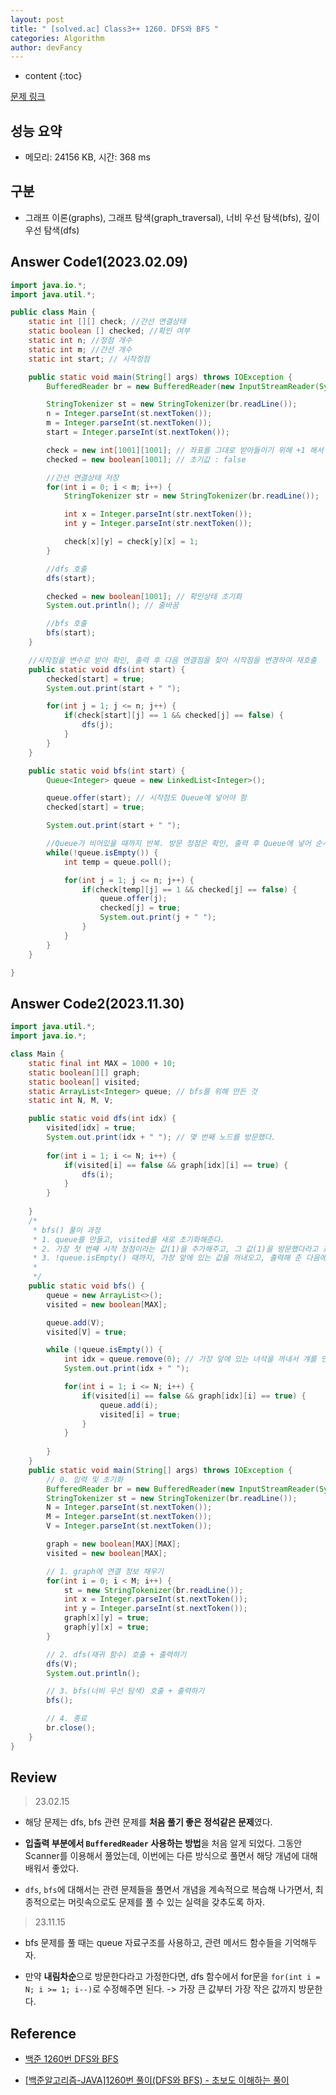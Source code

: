 ```yaml
---
layout: post
title: " [solved.ac] Class3++ 1260. DFS와 BFS "
categories: Algorithm
author: devFancy
---
```

* content
{:toc}

[문제 링크](https://www.acmicpc.net/problem/1260)

## 성능 요약

* 메모리: 24156 KB, 시간: 368 ms

## 구분

* 그래프 이론(graphs), 그래프 탐색(graph_traversal), 너비 우선 탐색(bfs), 깊이 우선 탐색(dfs)

## Answer Code1(2023.02.09)

```java
import java.io.*;
import java.util.*;

public class Main {
    static int [][] check; //간선 연결상태
    static boolean [] checked; //확인 여부
    static int n; //정점 개수
    static int m; //간선 개수
    static int start; // 시작정점

    public static void main(String[] args) throws IOException {
        BufferedReader br = new BufferedReader(new InputStreamReader(System.in));

        StringTokenizer st = new StringTokenizer(br.readLine());
        n = Integer.parseInt(st.nextToken());
        m = Integer.parseInt(st.nextToken());
        start = Integer.parseInt(st.nextToken());

        check = new int[1001][1001]; // 좌표를 그대로 받아들이기 위해 +1 해서 선언
        checked = new boolean[1001]; // 초기값 : false

        //간선 연결상태 저장
        for(int i = 0; i < m; i++) {
            StringTokenizer str = new StringTokenizer(br.readLine());

            int x = Integer.parseInt(str.nextToken());
            int y = Integer.parseInt(str.nextToken());

            check[x][y] = check[y][x] = 1;
        }

        //dfs 호출
        dfs(start);

        checked = new boolean[1001]; // 확인상태 초기화
        System.out.println(); // 줄바꿈

        //bfs 호출
        bfs(start);
    }

    //시작점을 변수로 받아 확인, 출력 후 다음 연결점을 찾아 시작점을 변경하여 재호출
    public static void dfs(int start) {
        checked[start] = true;
        System.out.print(start + " ");

        for(int j = 1; j <= n; j++) {
            if(check[start][j] == 1 && checked[j] == false) {
                dfs(j);
            }
        }
    }

    public static void bfs(int start) {
        Queue<Integer> queue = new LinkedList<Integer>();

        queue.offer(start); // 시작점도 Queue에 넣어야 함
        checked[start] = true;

        System.out.print(start + " ");

        //Queue가 비어있을 때까지 반복. 방문 정점은 확인, 출력 후 Queue에 넣어 순서대로 확인
        while(!queue.isEmpty()) {
            int temp = queue.poll();

            for(int j = 1; j <= n; j++) {
                if(check[temp][j] == 1 && checked[j] == false) {
                    queue.offer(j);
                    checked[j] = true;
                    System.out.print(j + " ");
                }
            }
        }
    }

}
```

## Answer Code2(2023.11.30)

```java
import java.util.*;
import java.io.*;

class Main {
    static final int MAX = 1000 + 10;
    static boolean[][] graph;
    static boolean[] visited;
    static ArrayList<Integer> queue; // bfs를 위해 만든 것
    static int N, M, V;

    public static void dfs(int idx) {
        visited[idx] = true;
        System.out.print(idx + " "); // 몇 번째 노드를 방문했다.
        
        for(int i = 1; i <= N; i++) {
            if(visited[i] == false && graph[idx][i] == true) {
                dfs(i);
            }
        }
        
    }
    /*
     * bfs() 풀이 과정
     * 1. queue를 만들고, visited를 새로 초기화해준다.
     * 2. 가장 첫 번째 시작 정점이라는 값(1)을 추가해주고, 그 값(1)을 방문했다라고 표기해준다. (처음 V 값이 1이므로)
     * 3. !queue.isEmpty() 때까지, 가장 앞에 있는 값을 꺼내오고, 출력해 준 다음에 그 값을 기준으로 방문할 수 있는 값들을 방문한다.
     * 
     */
    public static void bfs() {
        queue = new ArrayList<>();
        visited = new boolean[MAX];

        queue.add(V);
        visited[V] = true;

        while (!queue.isEmpty()) {
            int idx = queue.remove(0); // 가장 앞에 있는 녀석을 꺼내서 걔를 인덱스에 담겠다.
            System.out.print(idx + " ");

            for(int i = 1; i <= N; i++) {
                if(visited[i] == false && graph[idx][i] == true) {
                    queue.add(i);
                    visited[i] = true;
                }
            }
            
        }
    }
    public static void main(String[] args) throws IOException {
        // 0. 입력 및 초기화
        BufferedReader br = new BufferedReader(new InputStreamReader(System.in));
        StringTokenizer st = new StringTokenizer(br.readLine());
        N = Integer.parseInt(st.nextToken());
        M = Integer.parseInt(st.nextToken());
        V = Integer.parseInt(st.nextToken());

        graph = new boolean[MAX][MAX];
        visited = new boolean[MAX];

        // 1. graph에 연결 정보 채우기
        for(int i = 0; i < M; i++) {
            st = new StringTokenizer(br.readLine());
            int x = Integer.parseInt(st.nextToken());
            int y = Integer.parseInt(st.nextToken());
            graph[x][y] = true;
            graph[y][x] = true;
        }

        // 2. dfs(재귀 함수) 호출 + 출력하기
        dfs(V);
        System.out.println();

        // 3. bfs(너비 우선 탐색) 호출 + 출력하기
        bfs();

        // 4. 종료
        br.close();
    }
}
```

## Review

> 23.02.15

* 해당 문제는 dfs, bfs 관련 문제를 **처음 풀기 좋은 정석같은 문제**였다.

* **입출력 부분에서 `BufferedReader` 사용하는 방법**을 처음 알게 되었다. 그동안 Scanner를 이용해서 풀었는데, 이번에는 다른 방식으로 풀면서 해당 개념에 대해 배워서 좋았다.

* `dfs`, `bfs`에 대해서는 관련 문제들을 풀면서 개념을 계속적으로 복습해 나가면서, 최종적으로는 머릿속으로도 문제를 풀 수 있는 실력을 갖추도록 하자.

> 23.11.15

* bfs 문제를 풀 때는 queue 자료구조를 사용하고, 관련 메서드 함수들을 기억해두자.

* 만약 **내림차순**으로 방문한다라고 가정한다면, dfs 함수에서 for문을 `for(int i = N; i >= 1; i--)`로 수정해주면 된다. -> 가장 큰 값부터 가장 작은 값까지 방문한다.

## Reference

* [백준 1260번 DFS와 BFS](https://m.blog.naver.com/lm040466/221787478911)

* [[백준알고리즘-JAVA]1260번 풀이(DFS와 BFS) - 초보도 이해하는 풀이](https://infodon.tistory.com/96)